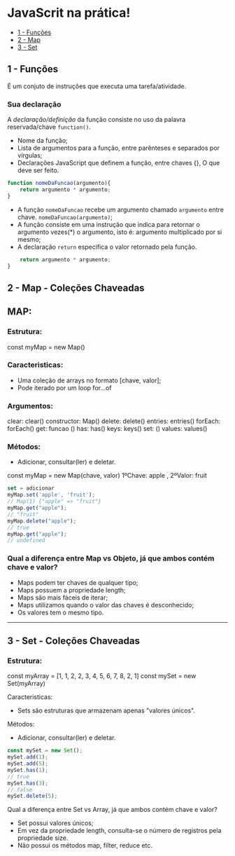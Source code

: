 # JavaScrit na prática!

- [1 - Funções](#funcoes)
- [2 - Map](#map)
- [3 - Set](#set)

## <a name="funcoes"></a> 1 - Funções
É um conjuto de instruções que executa uma tarefa/atividade.

### Sua declaração
A *declaração/definição* da função consiste no uso da palavra reservada/chave `function()`.

* Nome da função;
* Lista de argumentos para a função, entre parênteses e separados por vírgulas;
* Declarações JavaScript que definem a função, entre chaves {}, O que deve ser feito.
```javascript
function nomeDaFuncao(argumento){
    return argumento * argumento;
}
```

* A função `nomeDaFuncao` recebe um argumento chamado `argumento` entre chave. `nomeDaFuncao(argumento)`;
* A função consiste em uma instrução que indica para retornar o argumento vezes(*) o argumento, isto é: argumento multiplicado por si mesmo;
* A declaração `return` especifica o valor retornado pela função.
```javascript
    return argumento * argumento;
}
```

## <a name="map"></a> 2 - Map - Coleções Chaveadas
## MAP:
### Estrutura: 
const myMap = new Map()

### Caracteristicas: 
- Uma coleção de arrays no formato [chave, valor];
- Pode iterado por um loop for...of

### Argumentos:
clear: clear()
constructor: Map()
delete: delete()
entries: entries()
forEach: forEach()
get: funcao ()
has: has()
keys: keys()
set: ()
values: values()

### Métodos:
- Adicionar, consultar(ler) e deletar.

const myMap = new Map(chave, valor)
1ºChave: apple , 2ºValor: fruit

```javascript
set = adicionar
myMap.set('apple', 'fruit');
// Map(1) {"apple" => "fruit"}
myMap.get("apple");
// "fruit"
myMap.delete("apple");
// true
myMap.get("apple");
// undefined
```

### Qual a diferença entre Map vs Objeto, já que ambos contém chave e valor?
- Maps podem ter chaves de qualquer tipo;
- Maps possuem a propriedade length;
- Maps são mais fáceis de iterar;
- Maps utilizamos quando o valor das chaves é desconhecido;
- Os valores tem o mesmo tipo.

____
## <a name="set"></a> 3 - Set - Coleções Chaveadas
### Estrutura: 
const myArray = [1, 1, 2, 2, 3, 4, 5, 6, 7, 8, 2, 1]
const mySet = new Set(myArray)

Caracteristicas:
- Sets são estruturas que armazenam apenas "valores únicos".

Métodos:
- Adicionar, consultar(ler) e deletar.

```javascript
const mySet = new Set();
mySet.add(1);
mySet.add(5);
mySet.has(1);
// true
mySet.has(3);
// false
mySet.delete(5);
```

Qual a diferença entre Set vs Array, já que ambos contém chave e valor?
- Set possui valores únicos;
- Em vez da propriedade length, consulta-se o número de registros pela propriedade size.
- Não possui os métodos map, filter, reduce etc.
